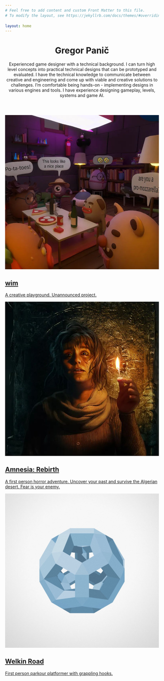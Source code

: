 ```yaml
---
# Feel free to add content and custom Front Matter to this file.
# To modify the layout, see https://jekyllrb.com/docs/themes/#overriding-theme-defaults

layout: home
---
```

<div id="main">
    <div class="inner">
        <header>
            <h1>
                Gregor Panič
            </h1>
            <p>Experienced game designer with a technical background. I can turn high level concepts into practical technical designs that can be prototyped and evaluated. I have the technical knowledge to communicate between creative and engineering and come up with viable and creative solutions to challenges. I’m comfortable being hands-on - implementing designs in various engines and tools. I have experience designing gameplay, levels, systems and game AI.</p>
        </header>
        <section class="tiles">
            <article class="style2">
                <span class="image">
                    <img src="images/wim/wim_thumbnail.jpg" alt="">
                </span>
                <a href="generic.html">
                    <h2>wim</h2>
                    <div class="content">
                        <p>A creative playground. Unannounced project.</p>
                    </div>
                </a>
            </article>
            <article class="style1">
                <span class="image">
                    <img src="images/amnesia_rebirth/ar_thumbnail.jpg" alt="">
                </span>
                <a href="generic.html">
                    <h2>Amnesia: Rebirth</h2>
                    <div class="content">
                        <p>A first person horror adventure. Uncover your past and survive the Algerian desert. Fear is your enemy.</p>
                    </div>
                </a>
            </article>
            <article class="style3">
                <span class="image">
                    <img src="images/welkin_road/wr_thumbnail.jpg" alt="">
                </span>
                <a href="welkin_road">
                    <h2>Welkin Road</h2>
                    <div class="content">
                        <p>First person parkour platformer with grappling hooks.</p>
                    </div>
                </a>
            </article>
        </section>
    </div>
</div>
